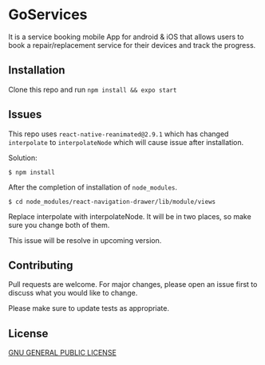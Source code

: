 # GoServices

It is a service booking mobile App for android & iOS that allows users to book a repair/replacement service for their devices and track the progress.

## Installation

Clone this repo and run `npm install && expo start`

## Issues

This repo uses `react-native-reanimated@2.9.1` which has changed `interpolate` to `interpolateNode` which will cause issue after installation.

Solution:

```
$ npm install
```

After the completion of installation of `node_modules`.

```
$ cd node_modules/react-navigation-drawer/lib/module/views
```

Replace interpolate with interpolateNode. It will be in two places, so make sure you change both of them.

This issue will be resolve in upcoming version.

## Contributing

Pull requests are welcome. For major changes, please open an issue first to discuss what you would like to change.

Please make sure to update tests as appropriate.

## License

[GNU GENERAL PUBLIC LICENSE](https://www.gnu.org/licenses/gpl-3.0.en.html)
